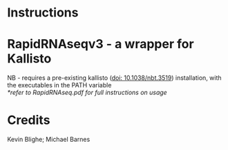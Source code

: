 # Instructions
<h1>RapidRNAseqv3 - a wrapper for Kallisto</h1>
NB - requires a pre-existing kallisto (<a href="http://www.nature.com/nbt/journal/v34/n5/full/nbt.3519.html">doi: 10.1038/nbt.3519</a>) installation, with the executables in the PATH variable
<br>
<i>*refer to RapidRNAseq.pdf for full instructions on usage</i>
<h1>Credits</h1>
Kevin Blighe; Michael Barnes
